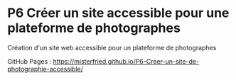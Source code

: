 # P6 Créer un site accessible pour une plateforme de photographes

Création d'un site web accessible pour un plateforme de photographes

GitHub Pages : https://misterfried.github.io/P6-Creer-un-site-de-photographie-accessible/